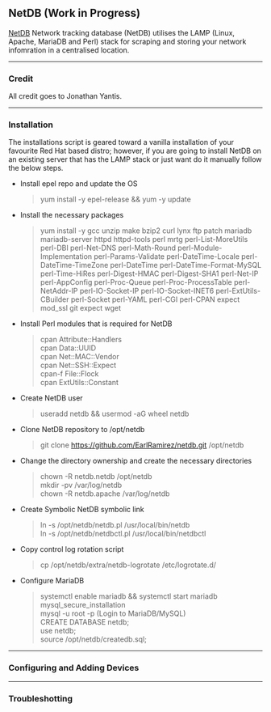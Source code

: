 
## NetDB (Work in Progress)

[NetDB](http://netdbtracking.sourceforge.net/) Network tracking database (NetDB) utilises the LAMP (Linux, Apache, MariaDB and Perl) stack for scraping and storing your network infomration in a centralised location.


-----------
### Credit

All credit goes to Jonathan Yantis.

------------
### Installation

The installations script is geared toward a vanilla installation of your favourite Red Hat based distro; however, if you are going to install NetDB on an existing server that has the LAMP stack or just want do it manually follow the below steps.

- Install epel repo and update the OS

   >yum install -y epel-release && yum -y update

- Install the necessary packages

   >yum install -y gcc unzip make bzip2 curl lynx ftp patch mariadb mariadb-server httpd httpd-tools perl mrtg perl-List-MoreUtils perl-DBI perl-Net-DNS perl-Math-Round perl-Module-Implementation perl-Params-Validate perl-DateTime-Locale perl-DateTime-TimeZone perl-DateTime perl-DateTime-Format-MySQL perl-Time-HiRes perl-Digest-HMAC perl-Digest-SHA1 perl-Net-IP perl-AppConfig perl-Proc-Queue perl-Proc-ProcessTable perl-NetAddr-IP perl-IO-Socket-IP perl-IO-Socket-INET6 perl-ExtUtils-CBuilder perl-Socket perl-YAML perl-CGI perl-CPAN expect mod_ssl git expect wget

- Install Perl modules that is required for NetDB

   >cpan Attribute::Handlers   
       cpan Data::UUID   
       cpan Net::MAC::Vendor   
       cpan Net::SSH::Expect   
       cpan-f File::Flock   
       cpan ExtUtils::Constant

- Create NetDB user 

   >useradd netdb && usermod -aG wheel netdb

- Clone NetDB repository to /opt/netdb

   >git clone https://github.com/EarlRamirez/netdb.git /opt/netdb

- Change the directory ownership and create the necessary directories

   >chown -R netdb.netdb /opt/netdb   
       mkdir -pv /var/log/netdb   
       chown -R netdb.apache /var/log/netdb

- Create Symbolic NetDB symbolic link

   >ln -s /opt/netdb/netdb.pl /usr/local/bin/netdb   
       ln -s /opt/netdb/netdbctl.pl /usr/local/bin/netdbctl

- Copy control log rotation script

   >cp /opt/netdb/extra/netdb-logrotate /etc/logrotate.d/

- Configure MariaDB

   >systemctl enable mariadb && systemctl start mariadb  
   >mysql_secure_installation  
   >mysql -u root -p (Login to MariaDB/MySQL)  
          CREATE DATABASE netdb;  
	      use netdb;   
	      source /opt/netdb/createdb.sql;  
		  


----------
### Configuring and Adding Devices

-----------
### Troubleshotting
